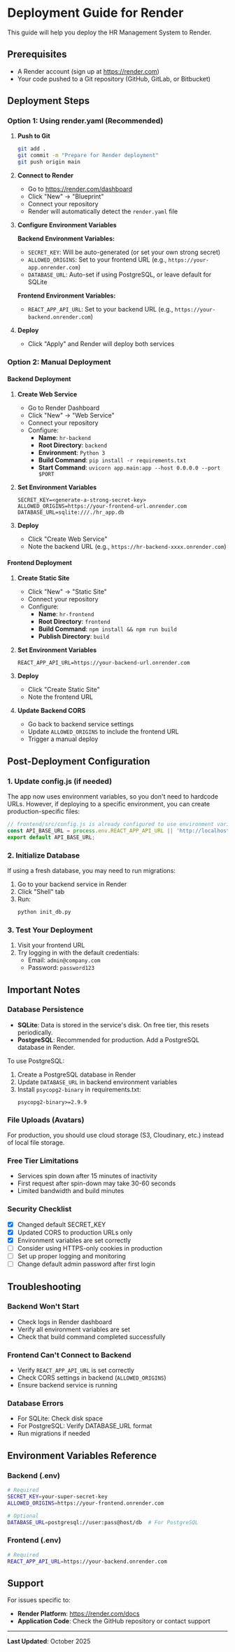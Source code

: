 # Deployment Guide for Render

This guide will help you deploy the HR Management System to Render.

## Prerequisites

- A Render account (sign up at https://render.com)
- Your code pushed to a Git repository (GitHub, GitLab, or Bitbucket)

## Deployment Steps

### Option 1: Using render.yaml (Recommended)

1. **Push to Git**
   ```bash
   git add .
   git commit -m "Prepare for Render deployment"
   git push origin main
   ```

2. **Connect to Render**
   - Go to https://render.com/dashboard
   - Click "New" → "Blueprint"
   - Connect your repository
   - Render will automatically detect the `render.yaml` file

3. **Configure Environment Variables**
   
   **Backend Environment Variables:**
   - `SECRET_KEY`: Will be auto-generated (or set your own strong secret)
   - `ALLOWED_ORIGINS`: Set to your frontend URL (e.g., `https://your-app.onrender.com`)
   - `DATABASE_URL`: Auto-set if using PostgreSQL, or leave default for SQLite
   
   **Frontend Environment Variables:**
   - `REACT_APP_API_URL`: Set to your backend URL (e.g., `https://your-backend.onrender.com`)

4. **Deploy**
   - Click "Apply" and Render will deploy both services

### Option 2: Manual Deployment

#### Backend Deployment

1. **Create Web Service**
   - Go to Render Dashboard
   - Click "New" → "Web Service"
   - Connect your repository
   - Configure:
     - **Name**: `hr-backend`
     - **Root Directory**: `backend`
     - **Environment**: `Python 3`
     - **Build Command**: `pip install -r requirements.txt`
     - **Start Command**: `uvicorn app.main:app --host 0.0.0.0 --port $PORT`

2. **Set Environment Variables**
   ```
   SECRET_KEY=<generate-a-strong-secret-key>
   ALLOWED_ORIGINS=https://your-frontend-url.onrender.com
   DATABASE_URL=sqlite:///./hr_app.db
   ```

3. **Deploy**
   - Click "Create Web Service"
   - Note the backend URL (e.g., `https://hr-backend-xxxx.onrender.com`)

#### Frontend Deployment

1. **Create Static Site**
   - Click "New" → "Static Site"
   - Connect your repository
   - Configure:
     - **Name**: `hr-frontend`
     - **Root Directory**: `frontend`
     - **Build Command**: `npm install && npm run build`
     - **Publish Directory**: `build`

2. **Set Environment Variables**
   ```
   REACT_APP_API_URL=https://your-backend-url.onrender.com
   ```

3. **Deploy**
   - Click "Create Static Site"
   - Note the frontend URL

4. **Update Backend CORS**
   - Go back to backend service settings
   - Update `ALLOWED_ORIGINS` to include the frontend URL
   - Trigger a manual deploy

## Post-Deployment Configuration

### 1. Update config.js (if needed)

The app now uses environment variables, so you don't need to hardcode URLs. However, if deploying to a specific environment, you can create production-specific files:

```javascript
// frontend/src/config.js is already configured to use environment variables
const API_BASE_URL = process.env.REACT_APP_API_URL || 'http://localhost:8000';
export default API_BASE_URL;
```

### 2. Initialize Database

If using a fresh database, you may need to run migrations:

1. Go to your backend service in Render
2. Click "Shell" tab
3. Run:
   ```bash
   python init_db.py
   ```

### 3. Test Your Deployment

1. Visit your frontend URL
2. Try logging in with the default credentials:
   - Email: `admin@company.com`
   - Password: `password123`

## Important Notes

### Database Persistence

- **SQLite**: Data is stored in the service's disk. On free tier, this resets periodically.
- **PostgreSQL**: Recommended for production. Add a PostgreSQL database in Render.

To use PostgreSQL:
1. Create a PostgreSQL database in Render
2. Update `DATABASE_URL` in backend environment variables
3. Install `psycopg2-binary` in requirements.txt:
   ```
   psycopg2-binary>=2.9.9
   ```

### File Uploads (Avatars)

For production, you should use cloud storage (S3, Cloudinary, etc.) instead of local file storage.

### Free Tier Limitations

- Services spin down after 15 minutes of inactivity
- First request after spin-down may take 30-60 seconds
- Limited bandwidth and build minutes

### Security Checklist

- [x] Changed default SECRET_KEY
- [x] Updated CORS to production URLs only
- [x] Environment variables are set correctly
- [ ] Consider using HTTPS-only cookies in production
- [ ] Set up proper logging and monitoring
- [ ] Change default admin password after first login

## Troubleshooting

### Backend Won't Start
- Check logs in Render dashboard
- Verify all environment variables are set
- Check that build command completed successfully

### Frontend Can't Connect to Backend
- Verify `REACT_APP_API_URL` is set correctly
- Check CORS settings in backend (`ALLOWED_ORIGINS`)
- Ensure backend service is running

### Database Errors
- For SQLite: Check disk space
- For PostgreSQL: Verify DATABASE_URL format
- Run migrations if needed

## Environment Variables Reference

### Backend (.env)
```bash
# Required
SECRET_KEY=your-super-secret-key
ALLOWED_ORIGINS=https://your-frontend.onrender.com

# Optional
DATABASE_URL=postgresql://user:pass@host/db  # For PostgreSQL
```

### Frontend (.env)
```bash
# Required
REACT_APP_API_URL=https://your-backend.onrender.com
```

## Support

For issues specific to:
- **Render Platform**: https://render.com/docs
- **Application Code**: Check the GitHub repository or contact support

---

**Last Updated**: October 2025

